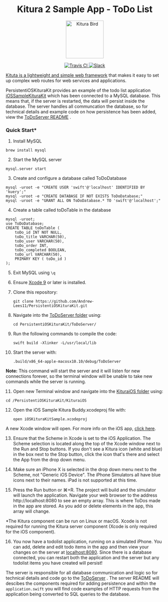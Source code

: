 <h1 align="center"> Kitura 2 Sample App - ToDo List </h1>

<p align="center">
<img src="https://www.ibm.com/cloud-computing/bluemix/sites/default/files/assets/page/catalog-swift.svg" width="120" alt="Kitura Bird">
</p>

<p align="center">
<a href="https://travis-ci.org/IBM-Swift/iOSSampleKituraKit">
    <img src="https://travis-ci.org/IBM-Swift/iOSSampleKituraKit.svg?branch=master" alt="Travis CI">
</a>
<a href= "http://swift-at-ibm-slack.mybluemix.net/"> 
    <img src="http://swift-at-ibm-slack.mybluemix.net/badge.svg"  alt="Slack"> 
</a>
</p>


[Kituta is a lightweight and simple web framework](http://kitura.io) that makes it easy to set up complex web routes for web services and applications. 

PersistentiOSKituraKit provides an example of the todo list application [iOSSampleKituraKit](https://github.com/IBM-Swift/iOSSampleKituraKit) which has been connected to a MySQL database. This means that, if the server is restarted, the data will persist inside the database. The server handles all communcation the database, so for technical details and example code on how  persistence has been added, view the [ToDoServer README](https://github.com/Andrew-Lees11/PersistentiOSKituraKit/tree/master/ToDoServer) .

### Quick Start*
1. Install MySQL

`brew install mysql`

2. Start the MySQL server

`mysql.server start`

3. Create and configure a database called ToDoDatabase

```
mysql -uroot -e "CREATE USER 'swift'@'localhost' IDENTIFIED BY 'kuery';"
mysql -uroot -e "CREATE DATABASE IF NOT EXISTS ToDoDatabase;"
mysql -uroot -e "GRANT ALL ON ToDoDatabase.* TO 'swift'@'localhost';"
```
4. Create a table called toDoTable in the database

```
mysql -uroot;
use ToDoDatabase;
CREATE TABLE toDoTable (
    toDo_id INT NOT NULL,
    toDo_title VARCHAR(50),
    toDo_user VARCHAR(50),
    toDo_order INT,
    toDo_completed BOOLEAN,
    toDo_url VARCHAR(50),
    PRIMARY KEY ( toDo_id )
);
```

5. Exit MySQL using `\q`

6. Ensure [Xcode 9](https://itunes.apple.com/gb/app/xcode/id497799835) or later is installed.

7. Clone this repository:

    `git clone https://github.com/Andrew-Lees11/PersistentiOSKituraKit.git
`

8. Navigate into the [ToDoServer folder](https://github.com/Andrew-Lees11/PersistentiOSKituraKit/tree/master/ToDoServer) using:

    `cd PersistentiOSKituraKit/ToDoServer/`

9. Run the following commands to compile the code:

    `swift build -Xlinker -L/usr/local/lib`

10. Start the server with:

    `.build/x86_64-apple-macosx10.10/debug/ToDoServer`

**Note:** This command will start the server and it will listen for new connections forever, so the terminal window will be unable to take new commands while the server is running.

11. Open new Terminal window and navigate into the [KituraiOS folder](https://github.com/Andrew-Lees11/PersistentiOSKituraKit/tree/master/KituraiOS) using:

   `cd /PersistentiOSKituraKit/KituraiOS`

12. Open the iOS Sample Kitura Buddy.xcodeproj file with:

    `open iOSKituraKitSample.xcodeproj`

A new Xcode window will open. For more info on the iOS app, [click here](https://github.com/Andrew-Lees11/PersistentiOSKituraKit/tree/master/KituraiOS).

13. Ensure that the Scheme in Xcode is set to the iOS Application. The Scheme selection is located along the top of the Xcode window next to the Run and Stop buttons. If you don't see a Kitura icon (white and blue) in the box next to the Stop button, click the icon that's there and select the App from the drop down menu.

14. Make sure an iPhone X is selected in the drop down menu next to the Scheme, not "Generic iOS Device". The iPhone Simulators all have blue icons next to their names. iPad is not supported at this time.

15. Press the Run button or ⌘+R. The project will build and the simulator will launch the application. Navigate your web browser to the address http://localhost:8080 to see an empty array. This is where ToDos made in the app are stored. As you add or delete elements in the app, this array will change.

*The Kitura component can be run on Linux or macOS. Xcode is not required for running the Kitura server component (Xcode is only required for the iOS component).

16. You now have a todolist application, running on a simulated iPhone. You can add, delete and edit todo items in the app and then view your changes on the server at [localhost:8080](http://localhost:8080/). Since there is a database connected, you can restart both the application and the server but any todolist items you have created will persist!

The server is responsible for all database communication and logic so for technical details and code go to the [ToDoServer](https://github.com/Andrew-Lees11/PersistentiOSKituraKit/tree/master/ToDoServer) . The server README will descibes the components required for adding persistence and within the `application.swift` you will find code examples of HTTP requests from the application being converted to SQL queries to the database.
